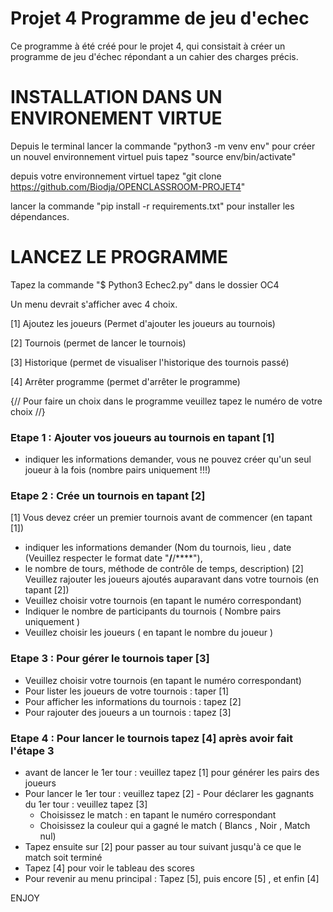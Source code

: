 # Projet 4 Programme de jeu d'echec 

Ce programme à été créé pour le projet 4, qui consistait à créer un programme de jeu d'échec répondant a un cahier des charges précis.
# INSTALLATION DANS UN ENVIRONEMENT VIRTUE

Depuis le terminal lancer la commande "python3 -m venv env" pour créer un nouvel environnement virtuel puis tapez "source env/bin/activate"

depuis votre environnement virtuel tapez "git clone https://github.com/Biodja/OPENCLASSROOM-PROJET4"

lancer la commande "pip install -r requirements.txt" pour installer les dépendances.

# LANCEZ LE PROGRAMME
Tapez la commande "$ Python3 Echec2.py" dans le dossier OC4

Un menu devrait s'afficher avec 4 choix.

[1] Ajoutez les joueurs (Permet d'ajouter les joueurs au tournois)

[2] Tournois (permet de lancer le tournois)

[3] Historique (permet de visualiser l'historique des tournois passé)

[4] Arrêter programme (permet d'arrêter le programme)

{// Pour faire un choix dans le programme veuillez tapez le numéro de votre choix //}

### Etape 1 : Ajouter vos joueurs au tournois en tapant [1] 
- indiquer les informations demander, vous ne pouvez créer qu'un seul joueur à la fois (nombre pairs uniquement !!!)

### Etape 2 : Crée un tournois en tapant [2] 
[1] Vous devez créer un premier tournois avant de commencer (en tapant [1])
- indiquer les informations demander (Nom du tournois, lieu , date (Veuillez respecter le format date "**/**/****"),      
- le nombre de tours, méthode de contrôle de temps, description) [2] Veuillez rajouter les joueurs ajoutés auparavant dans votre tournois (en tapant [2])
- Veuillez choisir votre tournois (en tapant le numéro correspondant)
- Indiquer le nombre de participants du tournois ( Nombre pairs uniquement )
- Veuillez choisir les joueurs ( en tapant le nombre du joueur )

### Etape 3 : Pour gérer le tournois taper [3]
- Veuillez choisir votre tournois (en tapant le numéro correspondant)
- Pour lister les joueurs de votre tournois : taper [1]
- Pour afficher les informations du tournois : tapez [2]
- Pour rajouter des joueurs a un tournois : tapez [3]

### Etape 4 : Pour lancer le tournois tapez [4] après avoir fait l'étape 3
- avant de lancer le 1er tour : veuillez tapez [1] pour générer les pairs des joueurs
- Pour lancer le 1er tour : veuillez tapez [2] - Pour déclarer les gagnants du 1er tour : veuillez tapez [3] 
    - Choisissez le match : en tapant le numéro correspondant 
    - Choisissez la couleur qui a gagné le match ( Blancs , Noir , Match nul)
- Tapez ensuite sur [2] pour passer au tour suivant jusqu'à ce que le match soit terminé
- Tapez [4] pour voir le tableau des scores
- Pour revenir au menu principal : Tapez [5], puis encore [5] , et enfin [4]

ENJOY
